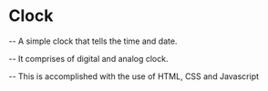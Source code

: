 # Clock
-- A simple clock that tells the time and date.

-- It comprises of digital and analog clock.

-- This is accomplished with the use of HTML, CSS and Javascript 
